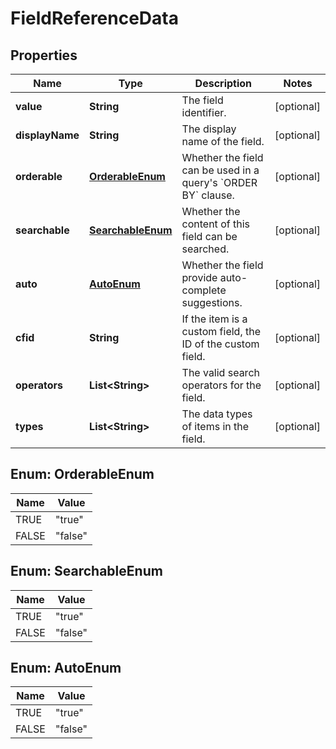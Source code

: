 # FieldReferenceData

## Properties
Name | Type | Description | Notes
------------ | ------------- | ------------- | -------------
**value** | **String** | The field identifier. |  [optional]
**displayName** | **String** | The display name of the field. |  [optional]
**orderable** | [**OrderableEnum**](#OrderableEnum) | Whether the field can be used in a query&#x27;s &#x60;ORDER BY&#x60; clause. |  [optional]
**searchable** | [**SearchableEnum**](#SearchableEnum) | Whether the content of this field can be searched. |  [optional]
**auto** | [**AutoEnum**](#AutoEnum) | Whether the field provide auto-complete suggestions. |  [optional]
**cfid** | **String** | If the item is a custom field, the ID of the custom field. |  [optional]
**operators** | **List&lt;String&gt;** | The valid search operators for the field. |  [optional]
**types** | **List&lt;String&gt;** | The data types of items in the field. |  [optional]

<a name="OrderableEnum"></a>
## Enum: OrderableEnum
Name | Value
---- | -----
TRUE | &quot;true&quot;
FALSE | &quot;false&quot;

<a name="SearchableEnum"></a>
## Enum: SearchableEnum
Name | Value
---- | -----
TRUE | &quot;true&quot;
FALSE | &quot;false&quot;

<a name="AutoEnum"></a>
## Enum: AutoEnum
Name | Value
---- | -----
TRUE | &quot;true&quot;
FALSE | &quot;false&quot;
